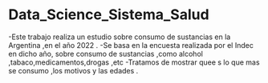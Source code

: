 # Data_Science_Sistema_Salud

-Este trabajo realiza un estudio sobre consumo de sustancias  en la Argentina ,en el año 2022 .
-Se basa en la encuesta realizada por el Indec en  dicho año, sobre consumo de sustancias ,como alcohol ,tabaco,medicamentos,drogas ,etc
-Tratamos de mostrar quee s lo que mas se consumo ,los motivos y las edades .
